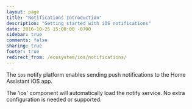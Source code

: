 ```yaml
---
layout: page
title: "Notifications Introduction"
description: "Getting started with iOS notifications"
date: 2016-10-25 15:00:00 -0700
sidebar: true
comments: false
sharing: true
footer: true
redirect_from: /ecosystem/ios/notifications/
---
```


The `ios` notify platform enables sending push notifications to the Home Assistant iOS app.

The 'ios' component will automatically load the notify service. No extra configuration is needed or supported.
